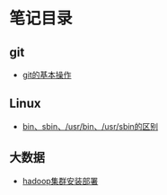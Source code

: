 # 笔记目录

## git

- [git的基本操作](/git/git基本操作命令.md)


## Linux

- [bin、sbin、/usr/bin、/usr/sbin的区别](Linux/bin目录的区别.md)


## 大数据

- [hadoop集群安装部署](大数据/Hadoop安装部署.md)

